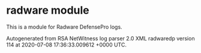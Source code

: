 # radware module

This is a module for Radware DefensePro logs.

Autogenerated from RSA NetWitness log parser 2.0 XML radwaredp version 114
at 2020-07-08 17:36:33.009612 +0000 UTC.

